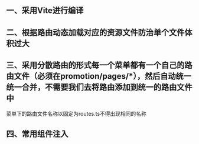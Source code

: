 ## 一、采用Vite进行编译

## 二、根据路由动态加载对应的资源文件防治单个文件体积过大

## 三、采用分散路由的形式每一个菜单都有一个自己的路由文件（必须在promotion/pages/*），然后自动统一统一合并，不需要我们去将路由添加到统一的路由文件中
菜单下的路由文件名称以固定为routes.ts不得出现相同的名称

## 四、常用组件注入
